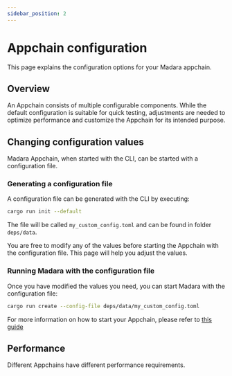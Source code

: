 ```yaml
---
sidebar_position: 2
---
```


# Appchain configuration

This page explains the configuration options for your Madara appchain.

## Overview

An Appchain consists of multiple configurable components. While the default configuration is suitable for quick testing, adjustments are needed to optimize performance and customize the Appchain for its intended purpose.

## Changing configuration values

Madara Appchain, when started with the CLI, can be started with a configuration file.

### Generating a configuration file

A configuration file can be generated with the CLI by executing:
```bash
cargo run init --default
```

The file will be called `my_custom_config.toml` and can be found in folder `deps/data`. 

You are free to modify any of the values before starting the Appchain with the configuration file. This page will help you adjust the values.

### Running Madara with the configuration file

Once you have modified the values you need, you can start Madara with the configuration file:
```bash
cargo run create --config-file deps/data/my_custom_config.toml
```

For more information on how to start your Appchain, please refer to [this guide](/quickstart/run_appchain)

## Performance

Different Appchains have different performance requirements.

